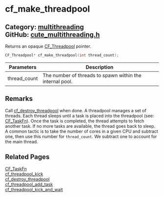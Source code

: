 [//]: # (This file is automatically generated by Cute Framework's docs parser.)
[//]: # (Do not edit this file by hand!)
[//]: # (See: https://github.com/RandyGaul/cute_framework/blob/master/samples/docs_parser.cpp)
[](../header.md ':include')

# cf_make_threadpool

Category: [multithreading](/api_reference?id=multithreading)  
GitHub: [cute_multithreading.h](https://github.com/RandyGaul/cute_framework/blob/master/include/cute_multithreading.h)  
---

Returns an opaque [CF_Threadpool](/multithreading/cf_threadpool.md) pointer.

```cpp
CF_Threadpool* cf_make_threadpool(int thread_count);
```

Parameters | Description
--- | ---
thread_count | The number of threads to spawn within the internal pool.

## Remarks

Call [cf_destroy_threadpool](/multithreading/cf_destroy_threadpool.md) when done. A threadpool manages a set of threads. Each thread sleeps until a task is placed
into the threadpool (see: [CF_TaskFn](/multithreading/cf_taskfn.md)). Once the task is completed, the thread attempts to fetch another task. If no more
tasks are available, the thread goes back to sleep. A common tactic is to take the number of cores in a given CPU and
subtract one, then use this number for `thread_count`. We subtract one to account for the main thread.

## Related Pages

[CF_TaskFn](/multithreading/cf_taskfn.md)  
[cf_threadpool_kick](/multithreading/cf_threadpool_kick.md)  
[cf_destroy_threadpool](/multithreading/cf_destroy_threadpool.md)  
[cf_threadpool_add_task](/multithreading/cf_threadpool_add_task.md)  
[cf_threadpool_kick_and_wait](/multithreading/cf_threadpool_kick_and_wait.md)  
